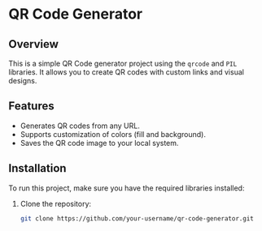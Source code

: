 # QR Code Generator

## Overview
This is a simple QR Code generator project using the `qrcode` and `PIL` libraries. It allows you to create QR codes with custom links and visual designs.

## Features
- Generates QR codes from any URL.
- Supports customization of colors (fill and background).
- Saves the QR code image to your local system.

## Installation
To run this project, make sure you have the required libraries installed:
1. Clone the repository:
   ```bash
   git clone https://github.com/your-username/qr-code-generator.git

